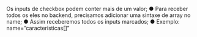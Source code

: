 Os inputs de checkbox podem conter mais de um valor; ● Para receber todos os eles no backend, precisamos adicionar uma sintaxe de array no name; ● Assim receberemos todos os inputs marcados; ● Exemplo: name=”caracteristicas[]”